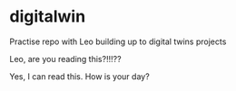 # digitalwin
Practise repo with Leo building up to digital twins projects

Leo, are you reading this?!!!??

Yes, I can read this. How is your day?
